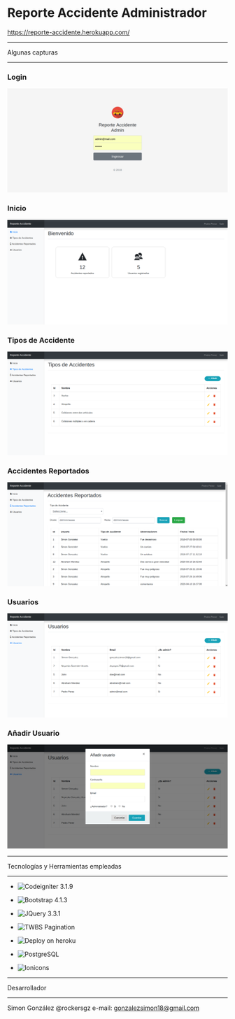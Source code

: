 Reporte Accidente Administrador
===============================

https://reporte-accidente.herokuapp.com/

****************
Algunas capturas
****************

### Login

![Login](screenshots/login.png?raw=true "Login")


### Inicio

![Main](screenshots/home.png?raw=true "Main")


### Tipos de Accidente

![Tipos](screenshots/tipos-accidentes.png?raw=true "Tipos")


### Accidentes Reportados

![Reportados](screenshots/accidentes-reportados.png?raw=true "Reportados")


### Usuarios

![Usuarios](screenshots/usuarios.png?raw=true "Usuarios")


### Añadir Usuario

![Anadir](screenshots/anadir-usuario.png?raw=true "Anadir")


************************************
Tecnologías y Herramientas empleadas
************************************

- ![Codeigniter 3.1.9](https://codeigniter.com/)

- ![Bootstrap 4.1.3](https://getbootstrap.com/)

- ![JQuery 3.3.1](https://babeljs.io/)

- ![TWBS Pagination](https://github.com/josecebe/twbs-pagination)

- ![Deploy on heroku](https://www.heroku.com/)

- ![PostgreSQL](https://www.postgresql.org/)

- ![Ionicons](https://ionicons.com/)

*************
Desarrollador
*************

Simon González @rockersgz
e-mail: gonzalezsimon18@gmail.com